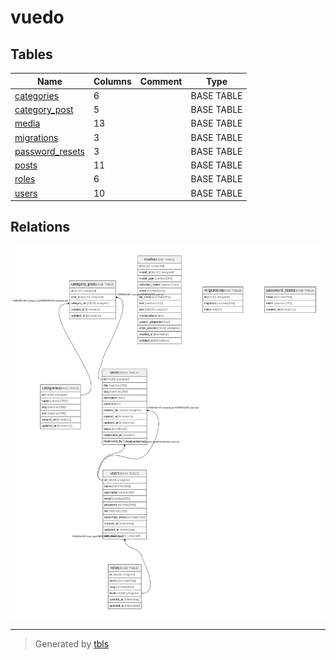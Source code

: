 # vuedo

## Tables

| Name | Columns | Comment | Type |
| ---- | ------- | ------- | ---- |
| [categories](categories.md) | 6 |  | BASE TABLE |
| [category_post](category_post.md) | 5 |  | BASE TABLE |
| [media](media.md) | 13 |  | BASE TABLE |
| [migrations](migrations.md) | 3 |  | BASE TABLE |
| [password_resets](password_resets.md) | 3 |  | BASE TABLE |
| [posts](posts.md) | 11 |  | BASE TABLE |
| [roles](roles.md) | 6 |  | BASE TABLE |
| [users](users.md) | 10 |  | BASE TABLE |

## Relations

![er](schema.svg)

---

> Generated by [tbls](https://github.com/k1LoW/tbls)
